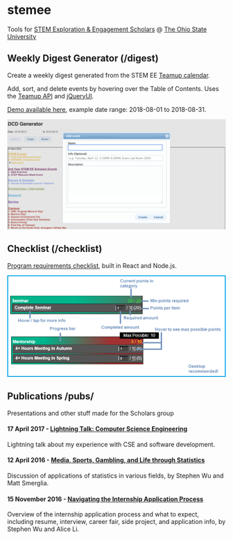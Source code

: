 # stemee
Tools for [STEM Exploration &amp; Engagement Scholars](http://honors-scholars.osu.edu) @ [The Ohio State University](https://www.osu.edu/)

## Weekly Digest Generator (/digest)
Create a weekly digest generated from the STEM EE [Teamup calendar](https://go.osu.edu/stemeecal).

Add, sort, and delete events by hovering over the Table of Contents. Uses the [Teamup API](http://apidocs.teamup.com/) and [jQueryUI](https://jqueryui.com/).

[Demo available here](http://wustep.github.io/stemee/digest), example date range: 2018-08-01 to 2018-08-31.

![Digest picture](https://github.com/wustep/stemee/blob/master/digest/digest.png "digest pic")

## Checklist (/checklist)
[Program requirements checklist](https://github.com/wustep/stemee/tree/master/checklist), built in React and Node.js.

![Checklist pic](https://raw.githubusercontent.com/wustep/stemee/master/checklist/INFO.png "checklist pic")

## Publications /pubs/
Presentations and other stuff made for the Scholars group

#### 17 April 2017 - [Lightning Talk: Computer Science Engineering](https://github.com/wustep/stemee/blob/master/pubs/17-04-07%20-%20Lightning%20Talk%20-%20CSE.pdf)
Lightning talk about my experience with CSE and software development.

#### 12 April 2016 - [Media, Sports, Gambling, and Life through Statistics](https://docs.google.com/presentation/d/1MLgvidd40I_sVvfJEZ1cn4xUmIJZdG_CbElYNZWDEno/pub?start=false&loop=false&delayms=15000&slide=id.p)  
Discussion of applications of statistics in various fields, by Stephen Wu and Matt Smerglia.

#### 15 November 2016 - [Navigating the Internship Application Process](https://docs.google.com/presentation/d/1bxqvawQxSBj3AL5xgzi3raqsFZr6pTw-b5484I1bciw/edit#slide=id.p)
Overview of the internship application process and what to expect, including resume, interview, career fair, side project, and application info, by Stephen Wu and Alice Li.
